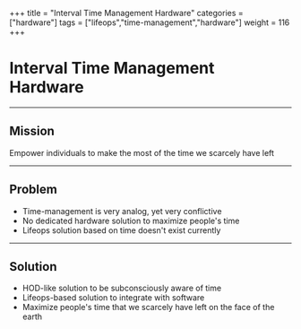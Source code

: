 +++
title = "Interval Time Management Hardware"
categories = ["hardware"]
tags = ["lifeops","time-management","hardware"]
weight = 116
+++

# Interval Time Management Hardware

---

## Mission

Empower individuals to make the most of the time we scarcely have left

---

## Problem

- Time-management is very analog, yet very conflictive
- No dedicated hardware solution to maximize people's time
- Lifeops solution based on time doesn't exist currently

---

## Solution

- HOD-like solution to be subconsciously aware of time
- Lifeops-based solution to integrate with software
- Maximize people's time that we scarcely have left on the face of the earth

